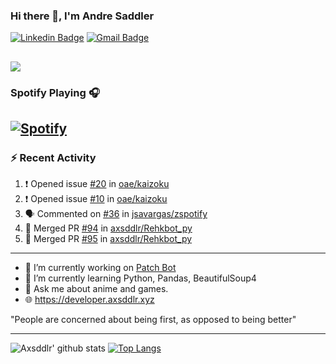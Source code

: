 ### Hi there 👋, I'm Andre Saddler
[![Linkedin Badge](https://img.shields.io/badge/-andrexsaddler-blue?style=flat-square&logo=Linkedin&logoColor=white&link=https://www.linkedin.com/in/andrexsaddler/)](https://www.linkedin.com/in/andrexsaddler/)
[![Gmail Badge](https://img.shields.io/badge/-contact@rehkloos.com-c14438?style=flat-square&logo=Gmail&logoColor=white&link=mailto:contact@rehkloos.com)](mailto:contact@rehkloos.com)

![](https://komarev.com/ghpvc/?username=axsddlr&color=dc143c)
---
### Spotify Playing 🎧

[![Spotify](https://novatorem.rehkloos.vercel.app/api/spotify)](https://open.spotify.com/user/Rehkloos)
---

### :zap: Recent Activity

<!--START_SECTION:activity-->
1. ❗️ Opened issue [#20](https://github.com/oae/kaizoku/issues/20) in [oae/kaizoku](https://github.com/oae/kaizoku)
2. ❗️ Opened issue [#10](https://github.com/oae/kaizoku/issues/10) in [oae/kaizoku](https://github.com/oae/kaizoku)
3. 🗣 Commented on [#36](https://github.com/jsavargas/zspotify/issues/36) in [jsavargas/zspotify](https://github.com/jsavargas/zspotify)
4. 🎉 Merged PR [#94](https://github.com/axsddlr/Rehkbot_py/pull/94) in [axsddlr/Rehkbot_py](https://github.com/axsddlr/Rehkbot_py)
5. 🎉 Merged PR [#95](https://github.com/axsddlr/Rehkbot_py/pull/95) in [axsddlr/Rehkbot_py](https://github.com/axsddlr/Rehkbot_py)
<!--END_SECTION:activity-->

---

- 🔭 I’m currently working on [Patch Bot](https://github.com/axsddlr/patch_bot)
- 🌱 I’m currently learning Python, Pandas, BeautifulSoup4
- 💬 Ask me about anime and games.
- 🌐 https://developer.axsddlr.xyz

"People are concerned about being first, as opposed to being better"

---
![Axsddlr' github stats](https://github-readme-stats.vercel.app/api?username=axsddlr&count_private=true)
[![Top Langs](https://github-readme-stats.vercel.app/api/top-langs/?username=axsddlr&layout=compact)](https://github.com/anuraghazra/github-readme-stats)
